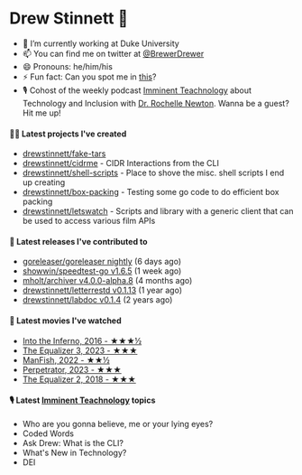 
# Drew Stinnett 👋

- 🔭 I’m currently working at Duke University
- 📫 You can find me on twitter at [@BrewerDrewer](https://twitter.com/BrewerDrewer)
- 😄 Pronouns: he/him/his
- ⚡ Fun fact: Can you spot me in [this](https://www.youtube.com/watch?v=oL9WnB0qHBA)?
- 🎙 Cohost of the weekly podcast [Imminent Teachnology](https://podcast.imminentteachnology.com/) about Technology and Inclusion with [Dr. Rochelle Newton](https://www.linkedin.com/in/drrochellenewton/). Wanna be a guest? Hit me up!

#### 👨‍💻 Latest projects I've created
- [drewstinnett/fake-tars](https://github.com/drewstinnett/fake-tars)
- [drewstinnett/cidrme](https://github.com/drewstinnett/cidrme) - CIDR Interactions from the CLI
- [drewstinnett/shell-scripts](https://github.com/drewstinnett/shell-scripts) - Place to shove the misc. shell scripts I end up creating
- [drewstinnett/box-packing](https://github.com/drewstinnett/box-packing) - Testing some go code to do efficient box packing
- [drewstinnett/letswatch](https://github.com/drewstinnett/letswatch) - Scripts and library with a generic client that can be used to access various film APIs

#### 🚀 Latest releases I've contributed to
- [goreleaser/goreleaser nightly](https://github.com/goreleaser/goreleaser/releases/tag/nightly) (6 days ago)
- [showwin/speedtest-go v1.6.5](https://github.com/showwin/speedtest-go/releases/tag/v1.6.5) (1 week ago)
- [mholt/archiver v4.0.0-alpha.8](https://github.com/mholt/archiver/releases/tag/v4.0.0-alpha.8) (4 months ago)
- [drewstinnett/letterrestd v0.1.13](https://github.com/drewstinnett/letterrestd/releases/tag/v0.1.13) (1 year ago)
- [drewstinnett/labdoc v0.1.4](https://github.com/drewstinnett/labdoc/releases/tag/v0.1.4) (2 years ago)

#### 🍿 Latest movies I've watched
- [Into the Inferno, 2016 - ★★★½](https://letterboxd.com/mondodrew/film/into-the-inferno/)
- [The Equalizer 3, 2023 - ★★★](https://letterboxd.com/mondodrew/film/the-equalizer-3/)
- [ManFish, 2022 - ★★½](https://letterboxd.com/mondodrew/film/manfish-2022/)
- [Perpetrator, 2023 - ★★★](https://letterboxd.com/mondodrew/film/perpetrator/)
- [The Equalizer 2, 2018 - ★★★](https://letterboxd.com/mondodrew/film/the-equalizer-2/)

#### 🎙 Latest [Imminent Teachnology](https://podcast.imminentteachnology.com/) topics
- Who are you gonna believe, me or your lying eyes?
- Coded Words
- Ask Drew: What is the CLI?
- What&#39;s New in Technology?
- DEI
